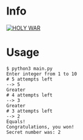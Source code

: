 # Info

[![HOLY WAR](https://img.youtube.com/vi/75U9eefFYoU/0.jpg)](https://www.youtube.com/watch?v=75U9eefFYoU)

# Usage

```
$ python3 main.py
Enter integer from 1 to 10
# 5 attempts left
--> 5
Greater
# 4 attempts left
--> 3
Greater
# 3 attempts left
--> 2
Equals!
Congratulations, you won!
Secret number was: 2
```
